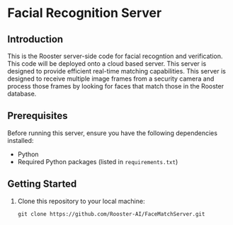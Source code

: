 # Facial Recognition Server

## Introduction

This is the Rooster server-side code for facial recogntion and verification. This code will be deployed onto a cloud based server. This server is designed to provide efficient real-time matching capabilities. This server is designed to receive multiple image frames from a security camera and process those frames by looking for faces that match those in the Rooster database.

## Prerequisites

Before running this server, ensure you have the following dependencies installed:

- Python
- Required Python packages (listed in `requirements.txt`)

## Getting Started

1. Clone this repository to your local machine:

   ```shell
   git clone https://github.com/Rooster-AI/FaceMatchServer.git
